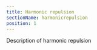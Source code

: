 ```yaml
---
title: Harmonic repulsion
sectionName: harmonicrepulsion
position: 1
---
```


Description of harmonic repulsion